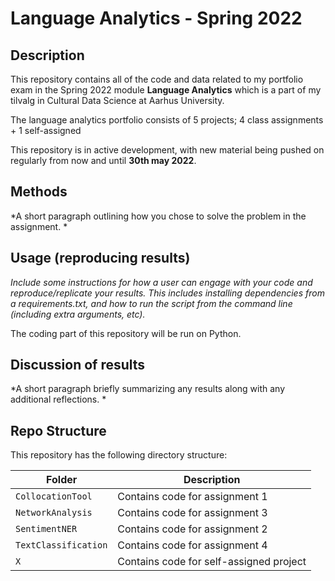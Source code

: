 # Language Analytics - Spring 2022 

## Description
This repository contains all of the code and data related to my portfolio exam in the Spring 2022 module **Language Analytics** which is a part of my tilvalg in Cultural Data Science at Aarhus University.  

The language analytics portfolio consists of 5 projects; 4 class assignments + 1 self-assigned

This repository is in active development, with new material being pushed on regularly from now and until **30th may 2022**.  


## Methods
*A short paragraph outlining how you chose to solve the problem in the assignment. * 


## Usage (reproducing results)
*Include some instructions for how a user can engage with your code and reproduce/replicate your results. This includes installing dependencies from a requirements.txt, and how to run the script from the command line (including extra arguments, etc).*  

The coding part of this repository will be run on Python.  


## Discussion of results  
*A short paragraph briefly summarizing any results along with any additional reflections. *  


## Repo Structure  
This repository has the following directory structure:  


| **Folder** | **Description** |
| ----------- | ----------- |
| ```CollocationTool``` | Contains code for assignment 1 |
| ```NetworkAnalysis``` | Contains code for assignment 3 |
| ```SentimentNER``` | Contains code for assignment 2 |
| ```TextClassification``` | Contains code for assignment 4 |
| ``` X ``` | Contains code for self-assigned project |

